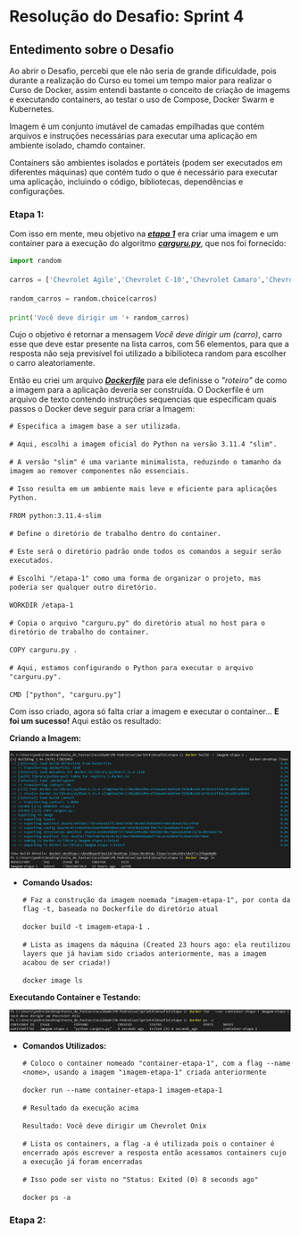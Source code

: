 # **Resolução do Desafio: Sprint 4**

## **Entedimento sobre o Desafio**
    
Ao abrir o Desafio, percebi que ele não seria de grande dificuldade, pois durante a realização do Curso eu tomei um tempo maior para realizar o Curso de Docker, assim entendi bastante o conceito de criação de imagems e executando containers, ao testar o uso de Compose, Docker Swarm e Kubernetes.

Imagem é um conjunto imutável de camadas empilhadas que contém arquivos e instruções necessárias para executar uma aplicação em ambiente isolado, chamdo container. 

Containers são ambientes isolados e portáteis (podem ser executados em diferentes máquinas) que contém tudo o que é necessário para executar uma aplicação, incluindo o código, bibliotecas, dependências e configurações.

### **Etapa 1:**

Com isso em mente, meu objetivo na [***etapa 1***](../Desafio/etapa-1/) era criar uma imagem e um container para a execução do algoritmo [***carguru.py***](../Desafio/etapa-1/carguru.py), que nos foi fornecido:

```Python
import random

carros = ['Chevrolet Agile','Chevrolet C-10','Chevrolet Camaro','Chevrolet Caravan','Chevrolet Celta','Chevrolet Chevette','Chevrolet Corsa','Chevrolet Covalt','Chevrolet D-20','Chevrolet Monza','Chevrolet Onix','Chevrolet Opala','Chevrolet Veraneio','Citroën C3','Fiat 147','Fiat Argo','Fiat Cronos','Fiat Mobi','Fiat Panorama','Ford Corcel','Ford Escort','Ford F-1000','Ford Ka','Ford Maverick','Honda City','Honda Fit','Hyundai Azera','Hyundai HB20','Hyundai IX-35','Hyundai Veloster','Peugeot 2008','Peugeot 206','Peugeot 208','Peugeot 3008','Peugeot 306','Peugeot 308','Renault Kwid','Renault Logan','Renault Sandero','Renault Twingo','Renault Zoe','Toyota Etios','Toyota Yaris ','Volkswagen Apolo','Volkswagen Bora','Volkswagen Brasilia   ','Volkswagen Fusca','Volkswagen Gol','Volkswagen Kombi','Volkswagen Parati','Volkswagen Passat','Volkswagen Polo','Volkswagen SP2','Volkswagen Santana','Volkswagen Voyage','Volkswagen up!']

random_carros = random.choice(carros)

print('Você deve dirigir um '+ random_carros)
```

Cujo o objetivo é retornar a mensagem *Você deve dirigir um (carro)*, carro esse que deve estar presente na lista carros, com 56 elementos, para que a resposta não seja previsível foi utilizado a bibilioteca random para escolher o carro aleatoriamente.

Então eu criei um arquivo [***Dockerfile***](../Desafio/etapa-1/Dockerfile) para ele definisse o *"roteiro"* de como a imagem para a aplicação deveria ser construída. O Dockerfile é um arquivo de texto contendo instruções sequencias que especificam quais passos o Docker deve seguir para criar a Imagem:

```Docker
# Especifica a imagem base a ser utilizada.

# Aqui, escolhi a imagem oficial do Python na versão 3.11.4 "slim".

# A versão "slim" é uma variante minimalista, reduzindo o tamanho da imagem ao remover componentes não essenciais.

# Isso resulta em um ambiente mais leve e eficiente para aplicações Python.

FROM python:3.11.4-slim

# Define o diretório de trabalho dentro do container.

# Este será o diretório padrão onde todos os comandos a seguir serão executados.

# Escolhi "/etapa-1" como uma forma de organizar o projeto, mas poderia ser qualquer outro diretório.

WORKDIR /etapa-1

# Copia o arquivo "carguru.py" do diretório atual no host para o diretório de trabalho do container.

COPY carguru.py .

# Aqui, estamos configurando o Python para executar o arquivo "carguru.py".

CMD ["python", "carguru.py"]
```

Com isso criado, agora só falta criar a imagem e executar o container... **E foi um sucesso!** Aqui estão os resultado:

**Criando a Imagem:**

![Criando Imagem (Etapa 01)](../Evidencias/criacao-da-imagem-etapa01.png)

- **Comando Usados:**

    ```Docker
    # Faz a construção da imagem noemada "imagem-etapa-1", por conta da flag -t, baseada no Dockerfile do diretório atual

    docker build -t imagem-etapa-1 .

    # Lista as imagens da máquina (Created 23 hours ago: ela reutilizou layers que já haviam sido criados anteriormente, mas a imagem acabou de ser criada!)

    docker image ls
    ```

**Executando Container e Testando:**

![Criando Container (Etapa 01)](../Evidencias/criacao-do-container-etapa01.png)

- **Comandos Utilizados:**

    ```Docker 
    # Coloco o container nomeado "container-etapa-1", com a flag --name <nome>, usando a imagem "imagem-etapa-1" criada anteriormente

    docker run --name container-etapa-1 imagem-etapa-1

    # Resultado da execução acima

    Resultado: Você deve dirigir um Chevrolet Onix

    # Lista os containers, a flag -a é utilizada pois o container é encerrado após escrever a resposta então acessamos containers cujo a execução já foram encerradas

    # Isso pode ser visto no "Status: Exited (0) 8 seconds ago"

    docker ps -a 
    ```

### **Etapa 2:**